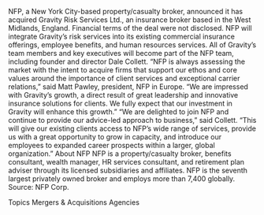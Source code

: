 NFP, a New York City-based property/casualty broker, announced it has acquired Gravity Risk Services Ltd., an insurance broker based in the West Midlands, England.
Financial terms of the deal were not disclosed.
NFP will integrate Gravity’s risk services into its existing commercial insurance offerings, employee benefits, and human resources services.
All of Gravity’s team members and key executives will become part of the NFP team, including founder and director Dale Collett.
“NFP is always assessing the market with the intent to acquire firms that support our ethos and core values around the importance of client services and exceptional carrier relations,” said Matt Pawley, president, NFP in Europe. “We are impressed with Gravity’s growth, a direct result of great leadership and innovative insurance solutions for clients. We fully expect that our investment in Gravity will enhance this growth.”
“We are delighted to join NFP and continue to provide our advice-led approach to business,” said Collett. “This will give our existing clients access to NFP’s wide range of services, provide us with a great opportunity to grow in capacity, and introduce our employees to expanded career prospects within a larger, global organization.”
About NFP
NFP is a property/casualty broker, benefits consultant, wealth manager, HR services consultant, and retirement plan adviser through its licensed subsidiaries and affiliates. NFP is the seventh largest privately owned broker and employs more than 7,400 globally.
Source: NFP Corp.

Topics
Mergers & Acquisitions
Agencies
